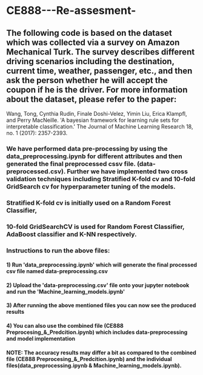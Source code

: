 # CE888---Re-assesment-
## The following code is based on the dataset which was collected via a survey on Amazon Mechanical Turk. The survey describes different driving scenarios including the destination, current time, weather, passenger, etc., and then ask the person whether he will accept the coupon if he is the driver. For more information about the dataset, please refer to the paper: 

Wang, Tong, Cynthia Rudin, Finale Doshi-Velez, Yimin Liu, Erica Klampfl, and Perry MacNeille. 'A bayesian framework for learning rule sets for interpretable classification.' The Journal of Machine Learning Research 18, no. 1 (2017): 2357-2393.

### We have performed data pre-processing by using the data_preprocessing.ipynb for different attributes and then generated the final preprocessed cssv file. (data-preprocessed.csv). Further we have implemented two cross validation techniques including Stratified K-fold cv and 10-fold GridSearch cv for hyperparameter tuning of the models. 

### Stratified K-fold cv is initially used on a Random Forest Classifier, 
### 10-fold GridSearchCV is used for Random Forest Classifier, AdaBoost classifier and K-NN respectively.

### Instructions to run the above files:

####  1) **Run 'data_preprocessing.ipynb' which will generate the final processed csv file named data-preprocessing.csv**
####  2) **Upload the 'data-preprocessing.csv' file onto your jupyter notebook and run the 'Machine_learning_models.ipynb'**
####  3) **After running the above mentioned files you can now see the produced results**
####  4) **You can also use the combined file (CE888 Preprocesing_&_Predcition.ipynb) which includes data-preprocessing and model implementation**

#### **NOTE: The accuracy results may differ a bit as compared to the combined file (CE888 Preprocesing_&_Predcition.ipynb) and the individual files(data_preprocessing.ipynb & Machine_learning_models.ipynb).**
